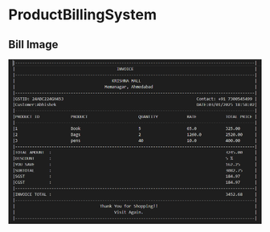  # ProductBillingSystem
 
## Bill Image
![Bill Image](https://github.com/KachhadiyaAbhishek/Product-Billing-System/blob/main/Images/Screenshot.png)
